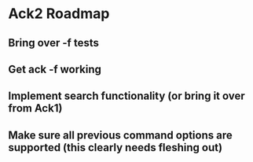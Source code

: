 # Ack2 Roadmap

## Bring over -f tests
## Get ack -f working
## Implement search functionality (or bring it over from Ack1)
## Make sure all previous command options are supported (this clearly needs fleshing out)
